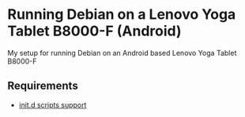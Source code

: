# Running Debian on a Lenovo Yoga Tablet B8000-F (Android)
My setup for running Debian on an Android based Lenovo Yoga Tablet B8000-F

## Requirements
* [init.d scripts support](https://play.google.com/store/apps/details?id=com.ryosoftware.initd&hl=en)